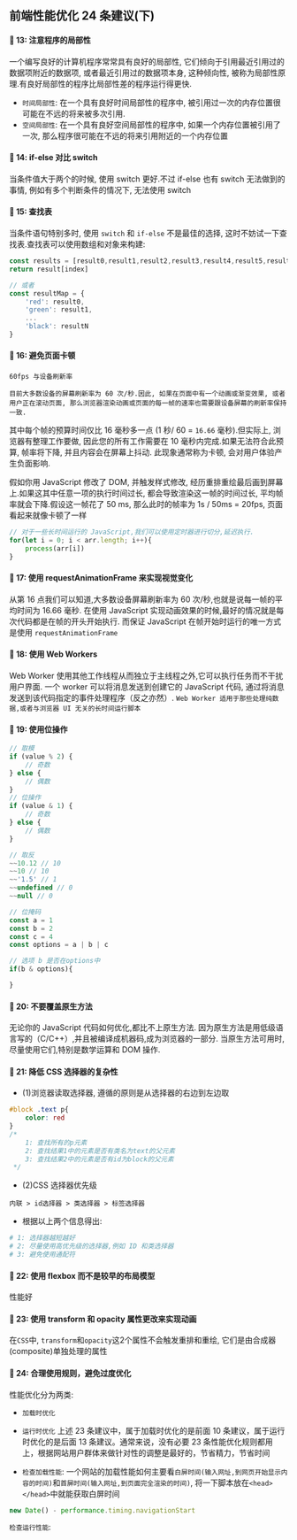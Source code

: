 ## 前端性能优化 24 条建议(下)

#### 🍊 13: 注意程序的局部性
一个编写良好的计算机程序常常具有良好的局部性, 它们倾向于引用最近引用过的数据项附近的数据项, 或者最近引用过的数据项本身, 这种倾向性, 被称为局部性原理.有良好局部性的程序比局部性差的程序运行得更快.
- `时间局部性`: 在一个具有良好时间局部性的程序中, 被引用过一次的内存位置很可能在不远的将来被多次引用.
- `空间局部性`: 在一个具有良好空间局部性的程序中, 如果一个内存位置被引用了一次, 那么程序很可能在不远的将来引用附近的一个内存位置

#### 🍊 14: if-else 对比 switch
当条件值大于两个的时候, 使用 switch 更好.不过 if-else 也有 switch 无法做到的事情, 例如有多个判断条件的情况下, 无法使用 switch

#### 🍊 15: 查找表
当条件语句特别多时, 使用 `switch` 和 `if-else` 不是最佳的选择, 这时不妨试一下查找表.查找表可以使用数组和对象来构建:
```js
const results = [result0,result1,result2,result3,result4,result5,result6,result7,result8,result9,result10,result11]
return result[index]

// 或者
const resultMap = {
    'red': result0,
    'green': result1,
    ...
    'black': resultN
}
```

#### 🍊 16: 避免页面卡顿
`60fps 与设备刷新率`
```
目前大多数设备的屏幕刷新率为 60 次/秒.因此, 如果在页面中有一个动画或渐变效果, 或者用户正在滚动页面, 那么浏览器渲染动画或页面的每一帧的速率也需要跟设备屏幕的刷新率保持一致.
```
其中每个帧的预算时间仅比 16 毫秒多一点 (1 秒/ 60 = `16.66` 毫秒).但实际上, 浏览器有整理工作要做, 因此您的所有工作需要在 10 毫秒内完成.如果无法符合此预算, 帧率将下降, 并且内容会在屏幕上抖动. 此现象通常称为卡顿, 会对用户体验产生负面影响.


假如你用 JavaScript 修改了 DOM, 并触发样式修改, 经历重排重绘最后画到屏幕上.如果这其中任意一项的执行时间过长, 都会导致渲染这一帧的时间过长, 平均帧率就会下降.假设这一帧花了 50 ms, 那么此时的帧率为 1s / 50ms = 20fps, 页面看起来就像卡顿了一样
```js
// 对于一些长时间运行的 JavaScript,我们可以使用定时器进行切分,延迟执行. 
for(let i = 0; i < arr.length; i++){
    process(arr[i])
}
```

#### 🍊 17: 使用 requestAnimationFrame 来实现视觉变化
从第 16 点我们可以知道,大多数设备屏幕刷新率为 60 次/秒,也就是说每一帧的平均时间为 16.66 毫秒. 在使用 JavaScript 实现动画效果的时候,最好的情况就是每次代码都是在帧的开头开始执行. 而保证 JavaScript 在帧开始时运行的唯一方式是使用 `requestAnimationFrame`

#### 🍊 18: 使用 Web Workers
Web Worker 使用其他工作线程从而独立于主线程之外,它可以执行任务而不干扰用户界面. 一个 worker 可以将消息发送到创建它的 JavaScript 代码, 通过将消息发送到该代码指定的事件处理程序（反之亦然）. 
`Web Worker 适用于那些处理纯数据,或者与浏览器 UI 无关的长时间运行脚本`

#### 🍊 19: 使用位操作
```js
// 取模
if (value % 2) {
	// 奇数
} else {
	// 偶数 
}
// 位操作
if (value & 1) {
	// 奇数
} else {
	// 偶数
}

// 取反
~~10.12 // 10
~~10 // 10
~~'1.5' // 1
~~undefined // 0
~~null // 0

// 位掩码
const a = 1
const b = 2
const c = 4
const options = a | b | c

// 选项 b 是否在options中
if(b & options){

}
```

#### 🍊 20: 不要覆盖原生方法
无论你的 JavaScript 代码如何优化,都比不上原生方法. 因为原生方法是用低级语言写的（C/C++）,并且被编译成机器码,成为浏览器的一部分. 当原生方法可用时,尽量使用它们,特别是数学运算和 DOM 操作. 

#### 🍊 21: 降低 CSS 选择器的复杂性
- (1)浏览器读取选择器, 遵循的原则是从选择器的右边到左边取
```css
#block .text p{
    color: red
}
/* 
    1: 查找所有的p元素
    2: 查找结果1中的元素是否有类名为text的父元素
    3: 查找结果2中的元素是否有id为block的父元素
 */
```
- (2)CSS 选择器优先级
```
内联 > id选择器 > 类选择器 > 标签选择器
```
- 根据以上两个信息得出: 
```bash
# 1: 选择器越短越好
# 2: 尽量使用高优先级的选择器,例如 ID 和类选择器
# 3: 避免使用通配符
```

#### 🍊 22: 使用 flexbox 而不是较早的布局模型
性能好

#### 🍊 23: 使用 transform 和 opacity 属性更改来实现动画
在`CSS`中, `transform`和`opacity`这2个属性不会触发重排和重绘, 它们是由合成器(composite)单独处理的属性

#### 🍊 24: 合理使用规则，避免过度优化
性能优化分为两类:
- `加载时优化`
- `运行时优化`
上述 23 条建议中，属于加载时优化的是前面 10 条建议，属于运行时优化的是后面 13 条建议。通常来说，没有必要 23 条性能优化规则都用上，根据网站用户群体来做针对性的调整是最好的，节省精力，节省时间

- `检查加载性能`: 一个网站的加载性能如何主要看`白屏时间(输入网址,到网页开始显示内容的时间)`和`首屏时间(输入网址,到页面完全渲染的时间)`, 将一下脚本放在`<head></head>`中就能获取白屏时间
```js
new Date() - performance.timing.navigationStart
```
`检查运行性能`: 